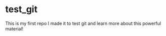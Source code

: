 test_git
========

This is my first repo
I made it to test git and learn more about this powerful material!
